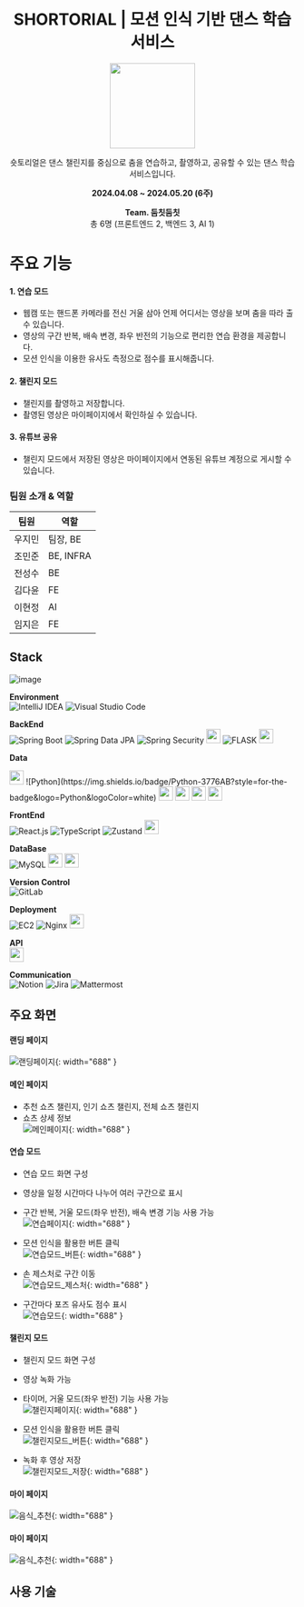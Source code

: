 <div align="center">

# SHORTORIAL | 모션 인식 기반 댄스 학습 서비스
<img src="/uploads/a3e23c258661246bc3789930f2efcc13/logo.png" width="" height="150"></img>   

숏토리얼은 댄스 챌린지를 중심으로 춤을 연습하고, 촬영하고, 공유할 수 있는 댄스 학습 서비스입니다.

**2024.04.08 ~ 2024.05.20 (6주)**   

**Team. 둠칫둠칫**    
총 6명 (프론트엔드 2, 백엔드 3, AI 1)  
</div>

# 주요 기능

#### 1. 연습 모드
- 웹캠 또는 핸드폰 카메라를 전신 거울 삼아 언제 어디서는 영상을 보며 춤을 따라 출 수 있습니다.
- 영상의 구간 반복, 배속 변경, 좌우 반전의 기능으로 편리한 연습 환경을 제공합니다.
- 모션 인식을 이용한 유사도 측정으로 점수를 표시해줍니다.

#### 2. 챌린지 모드
- 챌린지를 촬영하고 저장합니다.
- 촬영된 영상은 마이페이지에서 확인하실 수 있습니다.

#### 3. 유튜브 공유
- 챌린지 모드에서 저장된 영상은 마이페이지에서 연동된 유튜브 계정으로 게시할 수 있습니다.


### 팀원 소개 & 역할
| 팀원  | 역할        |
| --- | --------- | 
| 우지민 | 팀장, BE   |
| 조민준 | BE, INFRA  |
| 전성수 | BE        |
| 김다윤 | FE        | 
| 이현정 | AI        |
| 임지은 | FE        |


## Stack

![image](/uploads/21d4bd258a58958aa69ed8c6fafd56eb/서비스아키텍처.png)

**Environment**  
![IntelliJ IDEA](https://img.shields.io/badge/IntelliJ%20IDEA-000000.svg?style=for-the-badge&logo=intellij-idea&logoColor=white)
![Visual Studio Code](https://img.shields.io/badge/Visual%20Studio%20Code-007ACC?style=for-the-badge&logo=Visual%20Studio%20Code&logoColor=white)

**BackEnd**  
![Spring Boot](https://img.shields.io/badge/spring%20boot-%236DB33F.svg?style=for-the-badge&logo=springboot&logoColor=white)
![Spring Data JPA](https://img.shields.io/badge/Spring%20Data%20JPA-%236DB33F.svg?style=for-the-badge&logo=spring&logoColor=white)
![Spring Security](https://img.shields.io/badge/Spring%20Security-%236DB33F.svg?style=for-the-badge&logo=spring&logoColor=white)
<img src="https://a11ybadges.com/badge?logo=gradle" height="25"/>
![FLASK](https://img.shields.io/badge/Flask-000000?style=for-the-badge&logo=flask&logoColor=white)
<img src="https://a11ybadges.com/badge?logo=nodedotjs" height="25"/>

**Data**

<img src="https://img.shields.io/badge/Anaconda-44A833?style=flat-square&logo=Anaconda&logoColor=white" height="25"/>  
![Python](https://img.shields.io/badge/Python-3776AB?style=for-the-badge&logo=Python&logoColor=white)
<img src="https://a11ybadges.com/badge?logo=pandas" height="25"/>
<img src="https://a11ybadges.com/badge?logo=numpy" height="25"/>
<img src="https://a11ybadges.com/badge?logo=scikitlearn" height="25"/> <img src="https://a11ybadges.com/badge?logo=scipy" height="25"/>

**FrontEnd**  
![React.js](https://img.shields.io/badge/React-61DAFB?style=for-the-badge&logo=React&logoColor=black)
![TypeScript](https://img.shields.io/badge/Typescript-3178C6?style=for-the-badge&logo=Typescript&logoColor=white)
![Zustand](https://img.shields.io/badge/Zustand-%235B2C6F.svg?style=for-the-badge&logo=React&logoColor=white)
<img src="https://a11ybadges.com/badge?logo=styledcomponents" height="25"/>

**DataBase**  
![MySQL](https://img.shields.io/badge/mysql-%2300f.svg?style=for-the-badge&logo=mysql&logoColor=white)
<img src="https://a11ybadges.com/badge?logo=amazons3" height="25"/>
<img src="https://a11ybadges.com/badge?logo=redis" height="25"/>

**Version Control**  
![GitLab](https://img.shields.io/badge/gitlab-%23181717.svg?style=for-the-badge&logo=gitlab&logoColor=white)

**Deployment**  
![EC2](https://img.shields.io/badge/EC2-%23FF9900.svg?style=for-the-badge&logo=amazonec2&logoColor=white)
![Nginx](https://img.shields.io/badge/Nginx-%23009639.svg?style=for-the-badge&logo=nginx&logoColor=white)
<img src="https://a11ybadges.com/badge?logo=jenkins" height="25"/>

**API**  
<img src="https://a11ybadges.com/badge?logo=youtube" height="25"/>

**Communication**  
![Notion](https://img.shields.io/badge/Notion-000000?style=for-the-badge&logo=Notion&logoColor=white)
![Jira](https://img.shields.io/badge/jira-%230A0FFF.svg?style=for-the-badge&logo=jira&logoColor=white)
![Mattermost](https://img.shields.io/badge/-Mattermost-blue?style=for-the-badge&logo=mattermost&logoColor=white)



## 주요 화면
#### 랜딩 페이지
![랜딩페이지](/uploads/56174d7986671d2201b41b7aa303a1e5/랜딩페이지.gif){: width="688" }

#### 메인 페이지  
- 추천 쇼츠 챌린지, 인기 쇼츠 챌린지, 전체 쇼츠 챌린지  
- 쇼츠 상세 정보  
![메인페이지](/uploads/ac155778e68321c6c917a8540cbadbe7/메인페이지.gif){: width="688" }

#### 연습 모드  
- 연습 모드 화면 구성  
- 영상을 일정 시간마다 나누어 여러 구간으로 표시  
- 구간 반복, 거울 모드(좌우 반전), 배속 변경 기능 사용 가능  
![연습페이지](/uploads/750fb15c197e564ab56da0a27a6f3fb3/연습페이지.png){: width="688" }  

- 모션 인식을 활용한 버튼 클릭  
![연습모드_버튼](/uploads/afafdd4ce87982a8c14000d0ac1c8b47/연습모드_버튼.gif){: width="688" }  

- 손 제스처로 구간 이동  
![연습모드_제스처](/uploads/ee486e62271755b3e018399152bd0501/연습모드_제스처.gif){: width="688" }  

- 구간마다 포즈 유사도 점수 표시  
![연습모드](/uploads/d4e0dd66fcd86818fd615a4d3b831a32/연습모드.gif){: width="688" }  


#### 챌린지 모드
- 챌린지 모드 화면 구성  
- 영상 녹화 가능  
- 타이머, 거울 모드(좌우 반전) 기능 사용 가능  
![챌린지페이지](/uploads/a27e8b2ac78aa06e9ab1f755e991212d/챌린지페이지.png){: width="688" }  

- 모션 인식을 활용한 버튼 클릭  
![챌린지모드_버튼](/uploads/29ea128059b6d15f2ac45ad6b0492d5e/챌린지모드_버튼.gif){: width="688" }  

- 녹화 후 영상 저장  
![챌린지모드_저장](/uploads/567e4014fdd9547d3512a9b7abfe306d/챌린지모드_저장.gif){: width="688" }  

#### 마이 페이지 
![음식_추천](/uploads/7512e4d8fb84b86357055d016ffd1efd/음식_추천.gif){: width="688" }


#### 마이 페이지 
![음식_추천](/uploads/7512e4d8fb84b86357055d016ffd1efd/음식_추천.gif){: width="688" }

## 사용 기술

